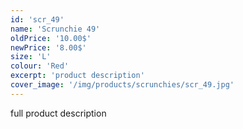 ```yaml
---
id: 'scr_49'
name: 'Scrunchie 49'
oldPrice: '10.00$'
newPrice: '8.00$'
size: 'L'
colour: 'Red'
excerpt: 'product description'
cover_image: '/img/products/scrunchies/scr_49.jpg'
---
```

full product description
